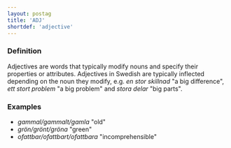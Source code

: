 ```yaml
---
layout: postag
title: 'ADJ'
shortdef: 'adjective'
---
```


### Definition

Adjectives are words that typically modify nouns and specify their
properties or attributes. Adjectives in Swedish are typically inflected depending 
on the noun they modify, e.g. _en stor skillnad_ "a big difference", _ett stort problem_ 
"a big problem" and _stora delar_ "big parts".

### Examples

- _gammal/gammalt/gamla_ "old"
- _grön/grönt/gröna_ "green"
- _ofattbar/ofattbart/ofattbara_ "incomprehensible"
